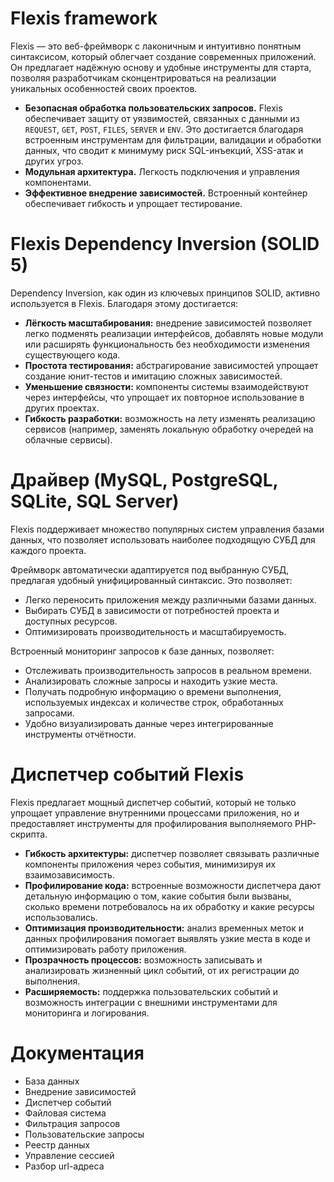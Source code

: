 # Flexis framework

Flexis — это веб-фреймворк с лаконичным и интуитивно понятным синтаксисом, который облегчает создание современных приложений. Он предлагает надёжную основу и удобные инструменты для старта, позволяя разработчикам сконцентрироваться на реализации уникальных особенностей своих проектов.
* __Безопасная обработка пользовательских запросов.__ Flexis обеспечивает защиту от уязвимостей, связанных с данными из `REQUEST`, `GET`, `POST`, `FILES`, `SERVER` и `ENV`. Это достигается благодаря встроенным инструментам для фильтрации, валидации и обработки данных, что сводит к минимуму риск SQL-инъекций, XSS-атак и других угроз.
* __Модульная архитектура.__ Легкость подключения и управления компонентами.
* __Эффективное внедрение зависимостей.__ Встроенный контейнер обеспечивает гибкость и упрощает тестирование.

# Flexis Dependency Inversion (SOLID 5)

Dependency Inversion, как один из ключевых принципов SOLID, активно используется в Flexis. 
Благодаря этому достигается:
* __Лёгкость масштабирования:__ внедрение зависимостей позволяет легко подменять реализации интерфейсов, добавлять новые модули или расширять функциональность без необходимости изменения существующего кода.
* __Простота тестирования:__ абстрагирование зависимостей упрощает создание юнит-тестов и имитацию сложных зависимостей.
* __Уменьшение связности:__ компоненты системы взаимодействуют через интерфейсы, что упрощает их повторное использование в других проектах.
* __Гибкость разработки:__ возможность на лету изменять реализацию сервисов (например, заменять локальную обработку очередей на облачные сервисы).

# Драйвер (MySQL, PostgreSQL, SQLite, SQL Server)

Flexis поддерживает множество популярных систем управления базами данных, что позволяет использовать наиболее подходящую СУБД для каждого проекта.

Фреймворк автоматически адаптируется под выбранную СУБД, предлагая удобный унифицированный синтаксис. 
Это позволяет:
* Легко переносить приложения между различными базами данных.
* Выбирать СУБД в зависимости от потребностей проекта и доступных ресурсов.
* Оптимизировать производительность и масштабируемость.

Встроенный мониторинг запросов к базе данных, позволяет:
* Отслеживать производительность запросов в реальном времени.
* Анализировать сложные запросы и находить узкие места.
* Получать подробную информацию о времени выполнения, используемых индексах и количестве строк, обработанных запросами.
* Удобно визуализировать данные через интегрированные инструменты отчётности.

# Диспетчер событий Flexis

Flexis предлагает мощный диспетчер событий, который не только упрощает управление внутренними процессами приложения, но и предоставляет инструменты для профилирования выполняемого PHP-скрипта.
* __Гибкость архитектуры:__ диспетчер позволяет связывать различные компоненты приложения через события, минимизируя их взаимозависимость.
* __Профилирование кода:__ встроенные возможности диспетчера дают детальную информацию о том, какие события были вызваны, сколько времени потребовалось на их обработку и какие ресурсы использовались.
* __Оптимизация производительности:__ анализ временных меток и данных профилирования помогает выявлять узкие места в коде и оптимизировать работу приложения.
* __Прозрачность процессов:__ возможность записывать и анализировать жизненный цикл событий, от их регистрации до выполнения.
* __Расширяемость:__ поддержка пользовательских событий и возможность интеграции с внешними инструментами для мониторинга и логирования.

# Документация

* База данных
* Внедрение зависимостей
* Диспетчер событий
* Файловая система
* Фильтрация запросов
* Пользовательские запросы
* Реестр данных
* Управление сессией
* Разбор url-адреса
